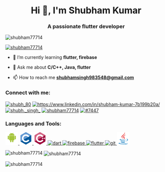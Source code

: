 

<h1 align="center">Hi 👋, I'm Shubham Kumar</h1>
<h3 align="center">A passionate flutter developer</h3>

<p align="left"> <img src="https://komarev.com/ghpvc/?username=shubham77714&label=Profile%20views&color=0e75b6&style=flat" alt="shubham77714" /> </p>

<p align="left"> <a href="https://github.com/ryo-ma/github-profile-trophy"><img src="https://github-profile-trophy.vercel.app/?username=shubham77714" alt="shubham77714" /></a> </p>

- 🌱 I’m currently learning **flutter, firebase**

- 💬 Ask me about **C/C++, Java, flutter**

- 📫 How to reach me **shubhamsingh983548@gmail.com**

<h3 align="left">Connect with me:</h3>
<p align="left">
<a href="https://twitter.com/shubh_80" target="blank"><img align="center" src="https://raw.githubusercontent.com/rahuldkjain/github-profile-readme-generator/master/src/images/icons/Social/twitter.svg" alt="shubh_80" height="30" width="40" /></a>
<a href="https://linkedin.com/in/https://www.linkedin.com/in/shubham-kumar-7b199b20a/" target="blank"><img align="center" src="https://raw.githubusercontent.com/rahuldkjain/github-profile-readme-generator/master/src/images/icons/Social/linked-in-alt.svg" alt="https://www.linkedin.com/in/shubham-kumar-7b199b20a/" height="30" width="40" /></a>
<a href="https://instagram.com/shubh._singh_" target="blank"><img align="center" src="https://raw.githubusercontent.com/rahuldkjain/github-profile-readme-generator/master/src/images/icons/Social/instagram.svg" alt="shubh._singh_" height="30" width="40" /></a>
<a href="https://www.hackerrank.com/shubham77714" target="blank"><img align="center" src="https://raw.githubusercontent.com/rahuldkjain/github-profile-readme-generator/master/src/images/icons/Social/hackerrank.svg" alt="shubham77714" height="30" width="40" /></a>
<a href="https://discord.gg/#7447" target="blank"><img align="center" src="https://raw.githubusercontent.com/rahuldkjain/github-profile-readme-generator/master/src/images/icons/Social/discord.svg" alt="#7447" height="30" width="40" /></a>
</p>

<h3 align="left">Languages and Tools:</h3>
<p align="left"> <a href="https://developer.android.com" target="_blank" rel="noreferrer"> <img src="https://raw.githubusercontent.com/devicons/devicon/master/icons/android/android-original-wordmark.svg" alt="android" width="40" height="40"/> </a> <a href="https://www.cprogramming.com/" target="_blank" rel="noreferrer"> <img src="https://raw.githubusercontent.com/devicons/devicon/master/icons/c/c-original.svg" alt="c" width="40" height="40"/> </a> <a href="https://www.w3schools.com/cpp/" target="_blank" rel="noreferrer"> <img src="https://raw.githubusercontent.com/devicons/devicon/master/icons/cplusplus/cplusplus-original.svg" alt="cplusplus" width="40" height="40"/> </a> <a href="https://dart.dev" target="_blank" rel="noreferrer"> <img src="https://www.vectorlogo.zone/logos/dartlang/dartlang-icon.svg" alt="dart" width="40" height="40"/> </a> <a href="https://firebase.google.com/" target="_blank" rel="noreferrer"> <img src="https://www.vectorlogo.zone/logos/firebase/firebase-icon.svg" alt="firebase" width="40" height="40"/> </a> <a href="https://flutter.dev" target="_blank" rel="noreferrer"> <img src="https://www.vectorlogo.zone/logos/flutterio/flutterio-icon.svg" alt="flutter" width="40" height="40"/> </a> <a href="https://git-scm.com/" target="_blank" rel="noreferrer"> <img src="https://www.vectorlogo.zone/logos/git-scm/git-scm-icon.svg" alt="git" width="40" height="40"/> </a> <a href="https://www.java.com" target="_blank" rel="noreferrer"> <img src="https://raw.githubusercontent.com/devicons/devicon/master/icons/java/java-original.svg" alt="java" width="40" height="40"/> </a> </p>

<p><img align="left" src="https://github-readme-stats.vercel.app/api/top-langs?username=shubham77714&show_icons=true&locale=en&layout=compact" alt="shubham77714" /></p>

<p>&nbsp;<img align="center" src="https://github-readme-stats.vercel.app/api?username=shubham77714&show_icons=true&locale=en" alt="shubham77714" /></p>

<p><img align="center" src="https://github-readme-streak-stats.herokuapp.com/?user=shubham77714&" alt="shubham77714" /></p>
